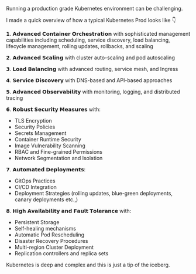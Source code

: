 Running a production grade Kubernetes environment can be challenging.

I made a quick overview of how a typical Kubernetes Prod looks like 👇

𝟭. 𝗔𝗱𝘃𝗮𝗻𝗰𝗲𝗱 𝗖𝗼𝗻𝘁𝗮𝗶𝗻𝗲𝗿 𝗢𝗿𝗰𝗵𝗲𝘀𝘁𝗿𝗮𝘁𝗶𝗼𝗻 with sophisticated management capabilities including scheduling, service discovery, load balancing, lifecycle management, rolling updates, rollbacks, and scaling

𝟮. 𝗔𝗱𝘃𝗮𝗻𝗰𝗲𝗱 𝗦𝗰𝗮𝗹𝗶𝗻𝗴 with cluster auto-scaling and pod autoscaling

𝟯. 𝗟𝗼𝗮𝗱 𝗕𝗮𝗹𝗮𝗻𝗰𝗶𝗻𝗴 with advanced routing, service mesh, and Ingress

𝟰. 𝗦𝗲𝗿𝘃𝗶𝗰𝗲 𝗗𝗶𝘀𝗰𝗼𝘃𝗲𝗿𝘆 with DNS-based and API-based approaches

𝟱. 𝗔𝗱𝘃𝗮𝗻𝗰𝗲𝗱 𝗢𝗯𝘀𝗲𝗿𝘃𝗮𝗯𝗶𝗹𝗶𝘁𝘆 with monitoring, logging, and distributed tracing

𝟲. 𝗥𝗼𝗯𝘂𝘀𝘁 𝗦𝗲𝗰𝘂𝗿𝗶𝘁𝘆 𝗠𝗲𝗮𝘀𝘂𝗿𝗲𝘀 with:
- TLS Encryption
- Security Policies 
- Secrets Management
- Container Runtime Security
- Image Vulnerability Scanning
- RBAC and Fine-grained Permissions
- Network Segmentation and Isolation

𝟳. 𝗔𝘂𝘁𝗼𝗺𝗮𝘁𝗲𝗱 𝗗𝗲𝗽𝗹𝗼𝘆𝗺𝗲𝗻𝘁𝘀:
- GitOps Practices
- CI/CD Integration
- Deployment Strategies (rolling updates, blue-green deployments, canary deployments etc.,)

𝟴. 𝗛𝗶𝗴𝗵 𝗔𝘃𝗮𝗶𝗹𝗮𝗯𝗶𝗹𝗶𝘁𝘆 𝗮𝗻𝗱 𝗙𝗮𝘂𝗹𝘁 𝗧𝗼𝗹𝗲𝗿𝗮𝗻𝗰𝗲 with:
- Persistent Storage 
- Self-healing mechanisms 
- Automatic Pod Rescheduling
- Disaster Recovery Procedures
- Multi-region Cluster Deployment
- Replication controllers and replica sets

Kubernetes is deep and complex and this is just a tip of the iceberg.
